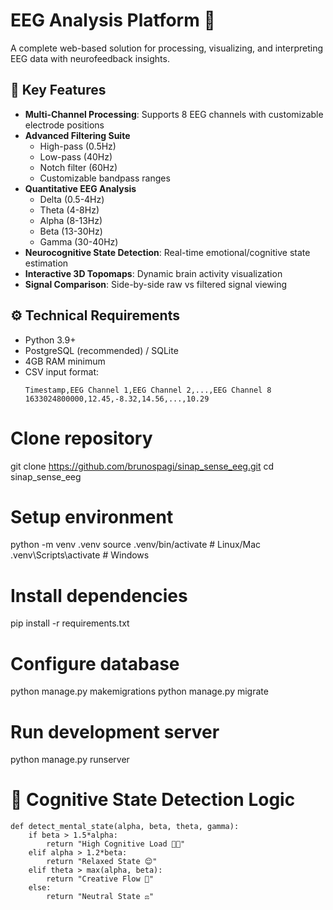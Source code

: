 # EEG Analysis Platform 🧠

A complete web-based solution for processing, visualizing, and interpreting EEG data with neurofeedback insights.

## 🌟 Key Features
- **Multi-Channel Processing**: Supports 8 EEG channels with customizable electrode positions
- **Advanced Filtering Suite**
  - High-pass (0.5Hz)
  - Low-pass (40Hz)
  - Notch filter (60Hz)
  - Customizable bandpass ranges
- **Quantitative EEG Analysis**
  - Delta (0.5-4Hz)
  - Theta (4-8Hz)
  - Alpha (8-13Hz)
  - Beta (13-30Hz)
  - Gamma (30-40Hz)
- **Neurocognitive State Detection**: Real-time emotional/cognitive state estimation
- **Interactive 3D Topomaps**: Dynamic brain activity visualization
- **Signal Comparison**: Side-by-side raw vs filtered signal viewing

## ⚙️ Technical Requirements
- Python 3.9+
- PostgreSQL (recommended) / SQLite
- 4GB RAM minimum
- CSV input format:
  ```csv
  Timestamp,EEG Channel 1,EEG Channel 2,...,EEG Channel 8
  1633024800000,12.45,-8.32,14.56,...,10.29
# Clone repository
git clone https://github.com/brunospagi/sinap_sense_eeg.git
cd sinap_sense_eeg

# Setup environment
python -m venv .venv
source .venv/bin/activate  # Linux/Mac
.venv\Scripts\activate     # Windows

# Install dependencies
pip install -r requirements.txt

# Configure database
python manage.py makemigrations
python manage.py migrate

# Run development server
python manage.py runserver

# 🧠 Cognitive State Detection Logic
```
def detect_mental_state(alpha, beta, theta, gamma):
    if beta > 1.5*alpha:
        return "High Cognitive Load 🧠🔥"
    elif alpha > 1.2*beta:
        return "Relaxed State 😌"
    elif theta > max(alpha, beta):
        return "Creative Flow 🎨"
    else:
        return "Neutral State ⚖️"
```

